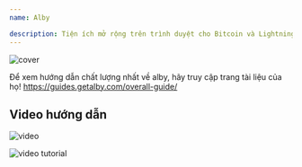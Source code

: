 ```yaml
---
name: Alby

description: Tiện ích mở rộng trên trình duyệt cho Bitcoin và Lightning Network
---
```


![cover](assets/cover.webp)

Để xem hướng dẫn chất lượng nhất về alby, hãy truy cập trang tài liệu của họ! https://guides.getalby.com/overall-guide/

## Video hướng dẫn

![video](https://youtu.be/nd5fX2vHuDw)

![video tutorial](https://guides.getalby.com/overall-guide/)
